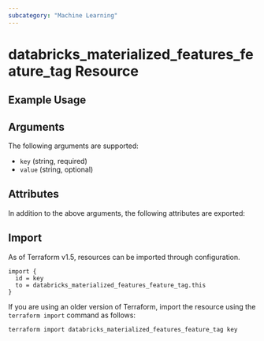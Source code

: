 ```yaml
---
subcategory: "Machine Learning"
---
```

# databricks_materialized_features_feature_tag Resource


## Example Usage


## Arguments
The following arguments are supported:
* `key` (string, required)
* `value` (string, optional)

## Attributes
In addition to the above arguments, the following attributes are exported:

## Import
As of Terraform v1.5, resources can be imported through configuration.
```hcl
import {
  id = key
  to = databricks_materialized_features_feature_tag.this
}
```

If you are using an older version of Terraform, import the resource using the `terraform import` command as follows:
```sh
terraform import databricks_materialized_features_feature_tag key
```